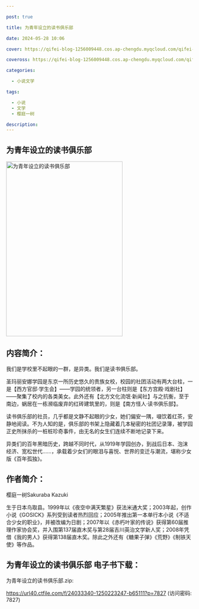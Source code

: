 ```yaml
---

post: true

title: 为青年设立的读书俱乐部

date: 2024-05-28 10:06

cover: https://qifei-blog-1256009448.cos.ap-chengdu.myqcloud.com/qifei-blog/65f163d29f345e8d03d7cbce.jpg

coveross: https://qifei-blog-1256009448.cos.ap-chengdu.myqcloud.com/qifei-blog/65f163d29f345e8d03d7cbce.jpg

categories:

  - 小说文学

tags:

  - 小说
  - 文学
  - 樱庭一树

description:
---
```


## 为青年设立的读书俱乐部
<img alt="为青年设立的读书俱乐部" class="aligncenter loading" data-was-processed="true" decoding="async" fetchpriority="high" height="471" src="https://qifei-blog-1256009448.cos.ap-chengdu.myqcloud.com/qifei-blog/65f163d29f345e8d03d7cbce.jpg" style="cursor: zoom-in;" width="314"/>

## 内容简介：

我们是学校里不起眼的一群，是异类。我们是读书俱乐部。

圣玛丽安娜学园是东京一所历史悠久的贵族女校，校园的社团活动有两大台柱，一是【西方官邸·学生会】——学园的统领者，另一台柱则是【东方宫殿·戏剧社】——聚集了校内的各类美女。此外还有【北方文化流氓·新闻社】与之抗衡，至于南边，蜗居在一栋濒临废弃的红砖建筑里的，则是【南方怪人·读书俱乐部】。

读书俱乐部的社员，几乎都是文静不起眼的少女，她们偏安一隅，啜饮着红茶，安静地阅读。不为人知的是，俱乐部的书架上隐藏着几本秘密的社团记录簿，被学园正史所抹杀的一桩桩珍奇事件，由无名的女生们连续不断地记录下来。

异类们的百年黑暗历史，跨越不同时代，从1919年学园创办，到战后日本、泡沫经济、宽松世代……，承载着少女们的眼泪与喜悦、世界的变迁与潮流，堪称少女版《百年孤独》。

## 作者简介：

樱庭一树Sakuraba Kazuki

生于日本鸟取县。1999年以《夜空中满天繁星》获法米通大奖；2003年起，创作小说《GOSICK》系列受到读者热烈回应；2005年推出第一本单行本小说《不适合少女的职业》，并被改编为日剧；2007年以《赤朽叶家的传说》获得第60届推理作家协会奖，并入围第137届直木奖与第28届吉川英治文学新人奖；2008年凭借《我的男人》获得第138届直木奖。除此之外还有《糖果子弹》《荒野》《制铁天使》等作品。

## 为青年设立的读书俱乐部 电子书下载：



为青年设立的读书俱乐部.zip: 

https://url40.ctfile.com/f/24033340-1250223247-b65111?p=7827 (访问密码: 7827)
